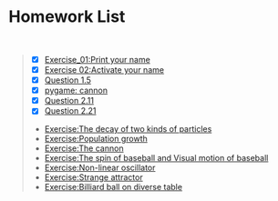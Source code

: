 # Homework List
 
>- [x] [Exercise_01:Print your name](https://github.com/tzwhu/computational_physics_N2015301020096/blob/master/print%20your%20name.md)<br>
>- [x] [Exercise 02:Activate your name](https://github.com/tzwhu/computational_physics_N2015301020096/blob/master/Activate%20your%20name.md)<br>
>- [x] [Question 1.5](https://github.com/tzwhu/computational_physics_N2015301020096/blob/master/Question%201.5.md)
>- [x] [pygame:  cannon](https://github.com/tzwhu/computational_physics_N2015301020096/blob/master/pygame.md)
>- [x] [Question 2.11](https://github.com/tzwhu/computational_physics_N2015301020096/blob/master/question2.11.md)
>- [x] [Question 2.21](https://github.com/tzwhu/computational_physics_N2015301020096/blob/master/question2.11.md)
>* [Exercise:The decay of two kinds of particles](https://www.zybuluo.com/mdeditor#882113)<br>
>* [Exercise:Population growth](https://www.zybuluo.com/mdeditor#882120)<br>
>* [Exercise:The cannon](https://www.zybuluo.com/mdeditor#882138)<br>
>* [Exercise:The spin of baseball and Visual motion of baseball](https://www.zybuluo.com/mdeditor#882149)<br>
>* [Exercise:Non-linear oscillator](https://www.zybuluo.com/mdeditor#882152)<br>
>* [Exercise:Strange attractor ](https://www.zybuluo.com/mdeditor#882153)<br>
>* [Exercise:Billiard ball on diverse table](https://www.zybuluo.com/mdeditor#882157)<br>
